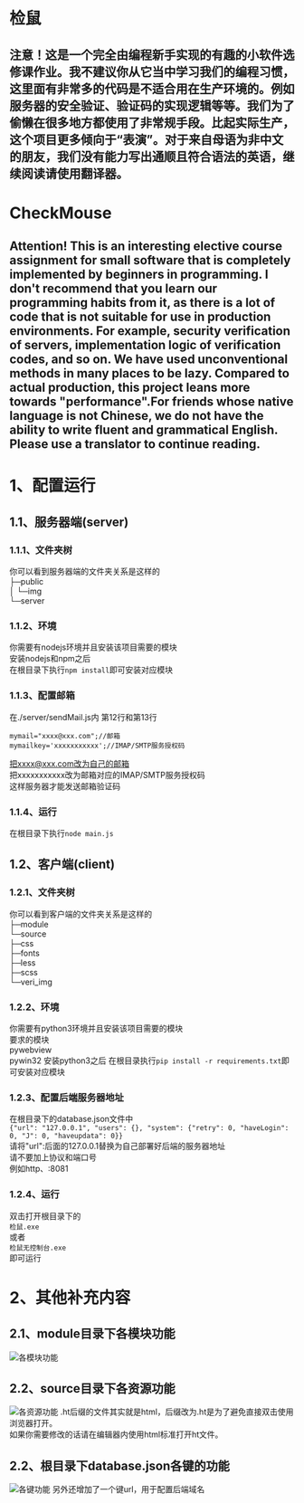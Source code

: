 # 检鼠
## 注意！这是一个完全由编程新手实现的有趣的小软件选修课作业。我不建议你从它当中学习我们的编程习惯，这里面有非常多的代码是不适合用在生产环境的。例如服务器的安全验证、验证码的实现逻辑等等。我们为了偷懒在很多地方都使用了非常规手段。比起实际生产，这个项目更多倾向于“表演”。对于来自母语为非中文的朋友，我们没有能力写出通顺且符合语法的英语，继续阅读请使用翻译器。
# CheckMouse
## Attention! This is an interesting elective course assignment for small software that is completely implemented by beginners in programming. I don't recommend that you learn our programming habits from it, as there is a lot of code that is not suitable for use in production environments. For example, security verification of servers, implementation logic of verification codes, and so on. We have used unconventional methods in many places to be lazy. Compared to actual production, this project leans more towards "performance".For friends whose native language is not Chinese, we do not have the ability to write fluent and grammatical English. Please use a translator to continue reading.


# 1、配置运行
## 1.1、服务器端(server)
### 1.1.1、文件夹树
你可以看到服务器端的文件夹关系是这样的  
├─public  
│  └─img  
└─server
### 1.1.2、环境
你需要有nodejs环境并且安装该项目需要的模块  
安装nodejs和npm之后  
在根目录下执行```npm install```即可安装对应模块
### 1.1.3、配置邮箱
在./server/sendMail.js内
第12行和第13行
```
mymail="xxxx@xxx.com";//邮箱
mymailkey='xxxxxxxxxxx';//IMAP/SMTP服务授权码
```
把xxxx@xxx.com改为自己的邮箱  
把xxxxxxxxxxx改为邮箱对应的IMAP/SMTP服务授权码  
这样服务器才能发送邮箱验证码
### 1.1.4、运行
在根目录下执行```node main.js```
## 1.2、客户端(client)
### 1.2.1、文件夹树
你可以看到客户端的文件夹关系是这样的  
├─module  
└─source  
    ├─css  
    ├─fonts  
    ├─less  
    ├─scss  
    └─veri_img  
### 1.2.2、环境
你需要有python3环境并且安装该项目需要的模块  
要求的模块  
pywebview  
pywin32
安装python3之后
在根目录执行```pip install -r requirements.txt```即可安装对应模块
### 1.2.3、配置后端服务器地址
在根目录下的database.json文件中  
```{"url": "127.0.0.1", "users": {}, "system": {"retry": 0, "haveLogin": 0, "J": 0, "haveupdata": 0}}```  
请将"url":后面的127.0.0.1替换为自己部署好后端的服务器地址  
请不要加上协议和端口号  
例如http、:8081
### 1.2.4、运行
双击打开根目录下的  
```检鼠.exe```  
或者  
```检鼠无控制台.exe```  
即可运行
# 2、其他补充内容
## 2.1、module目录下各模块功能
![各模块功能](./SchematicImage/module.png)
## 2.2、source目录下各资源功能
![各资源功能](./SchematicImage/src.png)
.ht后缀的文件其实就是html，后缀改为.ht是为了避免直接双击使用浏览器打开。  
如果你需要修改的话请在编辑器内使用html标准打开ht文件。
## 2.2、根目录下database.json各键的功能
![各键功能](./SchematicImage/database.png)
另外还增加了一个键url，用于配置后端域名